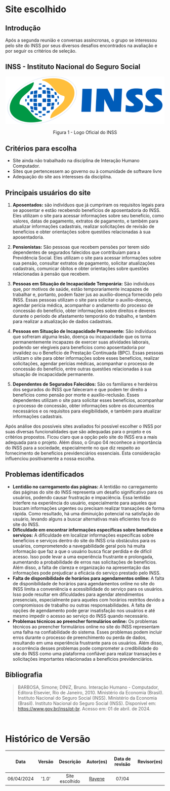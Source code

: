 # Site escolhido

## Introdução

Após a segunda reunião e conversas assíncronas, o grupo se interessou pelo site do INSS por seus diversos desafios encontrados na avaliação e por seguir os critérios de seleção.

## INSS - Instituto Nacional do Seguro Social
![INSS](assets/logoINSS.png)
<br>
<p align="center">
  Figura 1 - Logo Oficial do INSS
</p>

## Critérios para escolha

- Site ainda não trabalhado na disciplina de Interação Humano Computador.
- Sites que pertencessem ao governo ou à comunidade de software livre 
- Adequação do site aos interesses da disciplina.

## Principais usuários do site

1. **Aposentados:** são indivíduos que já cumpriram os requisitos legais para se aposentar e estão recebendo benefícios de aposentadoria do INSS. Eles utilizam o site para acessar informações sobre seu benefício, como valores, datas de pagamento, extratos de pagamento, e também para atualizar informações cadastrais, realizar solicitações de revisão de benefícios e obter orientações sobre questões relacionadas à sua aposentadoria.

2. **Pensionistas:** São pessoas que recebem pensões por terem sido dependentes de segurados falecidos que contribuíam para a Previdência Social. Eles utilizam o site para acessar informações sobre sua pensão, consultar extratos de pagamento, solicitar atualizações cadastrais, comunicar óbitos e obter orientações sobre questões relacionadas à pensão que recebem.

3. **Pessoas em Situação de Incapacidade Temporária:** São indivíduos que, por motivos de saúde, estão temporariamente incapazes de trabalhar e, portanto, podem fazer jus ao auxílio-doença fornecido pelo INSS. Essas pessoas utilizam o site para solicitar o auxílio-doença, agendar perícia médica, acompanhar o andamento do processo de concessão do benefício, obter informações sobre direitos e deveres durante o período de afastamento temporário do trabalho, e também para realizar a atualização de dados cadastrais.

4. **Pessoas em Situação de Incapacidade Permanente:** São indivíduos que sofreram alguma lesão, doença ou incapacidade que os torna permanentemente incapazes de exercer suas atividades laborais, podendo ser elegíveis para benefícios como aposentadoria por invalidez ou o Benefício de Prestação Continuada (BPC). Essas pessoas utilizam o site para obter informações sobre esses benefícios, realizar solicitações, agendar perícias médicas, acompanhar o processo de concessão do benefício, entre outras questões relacionadas à sua situação de incapacidade permanente.

5. **Dependentes de Segurados Falecidos:** São os familiares e herdeiros dos segurados do INSS que faleceram e que podem ter direito a benefícios como pensão por morte e auxílio-reclusão. Esses dependentes utilizam o site para solicitar esses benefícios, acompanhar o processo de concessão, obter informações sobre os documentos necessários e os requisitos para elegibilidade, e também para atualizar informações cadastrais.

Após análise dos possíveis sites avaliados foi possível escolher o INSS por suas diversas funcionalidades que são adequadas para o projeto e os critérios propostos. Ficou claro que a opção pelo site do INSS era a mais adequada para o projeto. Além disso, o Grupo 04 reconhece a importância do INSS para a sociedade, especialmente no que diz respeito ao fornecimento de benefícios previdenciários essenciais. Esta consideração influenciou positivamente a nossa escolha.

## Problemas identificados

- **Lentidão no carregamento das páginas:** A lentidão no carregamento das páginas do site do INSS representa um desafio significativo para os usuários, podendo causar frustração e impaciência. Essa lentidão interfere na experiência do usuário, especialmente para aqueles que buscam informações urgentes ou precisam realizar transações de forma rápida. Como resultado, há uma diminuição potencial na satisfação do usuário, levando alguns a buscar alternativas mais eficientes fora do site do INSS.
- **Dificuldade em encontrar informações específicas sobre benefícios e serviços:** A dificuldade em localizar informações específicas sobre benefícios e serviços dentro do site do INSS cria obstáculos para os usuários, comprometendo a navegabilidade geral pois há muita informação que faz a que o usuário busca ficar perdida e de difícil acesso. Isso pode levar a uma experiência frustrante e prolongada, aumentando a probabilidade de erros nas solicitações de benefícios. Além disso, a falta de clareza e organização na apresentação das informações pode prejudicar a eficácia do serviço prestado pelo INSS.
- **Falta de disponibilidade de horários para agendamentos online:** A falta de disponibilidade de horários para agendamentos online no site do INSS limita a conveniência e acessibilidade do serviço para os usuários. Isso pode resultar em dificuldades para agendar atendimentos presenciais, especialmente para aqueles com horários restritos devido a compromissos de trabalho ou outras responsabilidades. A falta de opções de agendamento pode gerar insatisfação nos usuários e até mesmo impedir o acesso ao serviço do INSS quando necessário.
- **Problemas técnicos ao preencher formulários online:** Os problemas técnicos ao preencher formulários online no site do INSS representam uma falha na confiabilidade do sistema. Esses problemas podem incluir erros durante o processo de preenchimento ou perda de dados, resultando em uma experiência frustrante para os usuários. Além disso, a ocorrência desses problemas pode comprometer a credibilidade do site do INSS como uma plataforma confiável para realizar transações e solicitações importantes relacionadas a benefícios previdenciários.

## Bibliografia

> BARBOSA, Simone; DINIZ, Bruno. Interação Humano - Computador, Editora Elsevier, Rio de Janeiro, 2010.
Ministério da Economia (Brasil). Instituto Nacional do Seguro Social (INSS).
> Ministério da Economia (Brasil). Instituto Nacional do Seguro Social (INSS). Disponível em: https://www.gov.br/inss/pt-br. Acesso em: 01 de abril. de 2024.
<br/>


# Histórico de Versão 

| <p align="center">Data</p> | <p align="center">Versão</p> | <p align="center">Descrição</p> | <p align="center">Autor(es)</p> |<p align="center">Data de revisão</p> | <p align="center"> Revisor(es)</p> |
|:--: | :--: | :--: | :--: | :--: | :--:
|06/04/2024 | '1.0' | Site escolhido | [Rayene](https://github.com/rayenealmeida)| 07/04 |[ ](https://github.com/gio221)||